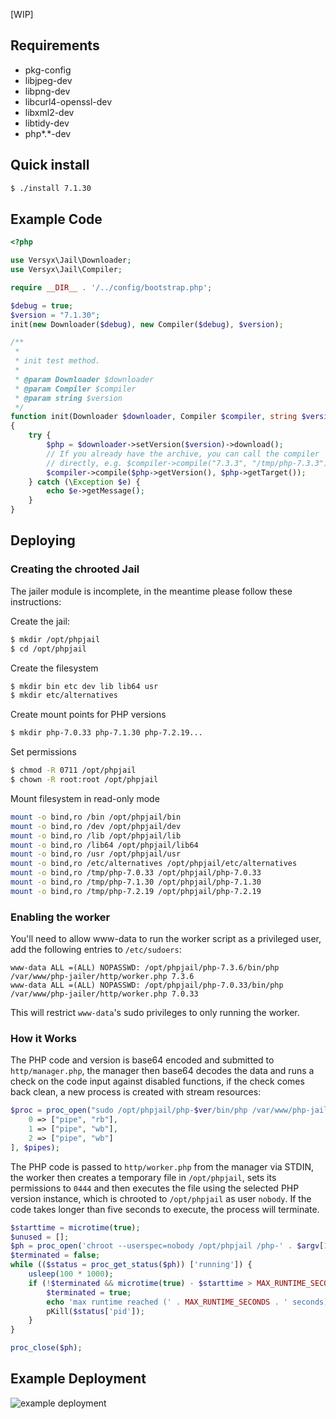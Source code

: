[WIP]

## Requirements
- pkg-config
- libjpeg-dev
- libpng-dev
- libcurl4-openssl-dev
- libxml2-dev
- libtidy-dev
- php*.*-dev

## Quick install

```bash
$ ./install 7.1.30
```

## Example Code

```php
<?php

use Versyx\Jail\Downloader;
use Versyx\Jail\Compiler;

require __DIR__ . '/../config/bootstrap.php';

$debug = true;
$version = "7.1.30";
init(new Downloader($debug), new Compiler($debug), $version);

/**
 *
 * init test method.
 *
 * @param Downloader $downloader
 * @param Compiler $compiler
 * @param string $version
 */
function init(Downloader $downloader, Compiler $compiler, string $version)
{
    try {
        $php = $downloader->setVersion($version)->download();
        // If you already have the archive, you can call the compiler
        // directly, e.g. $compiler->compile("7.3.3", "/tmp/php-7.3.3");
        $compiler->compile($php->getVersion(), $php->getTarget());
    } catch (\Exception $e) {
        echo $e->getMessage();
    }
}
```

## Deploying

### Creating the chrooted Jail

The jailer module is incomplete, in the meantime please follow these instructions:

Create the jail:
```bash
$ mkdir /opt/phpjail
$ cd /opt/phpjail
```

Create the filesystem
```bash
$ mkdir bin etc dev lib lib64 usr
$ mkdir etc/alternatives
```

Create mount points for PHP versions
```bash
$ mkdir php-7.0.33 php-7.1.30 php-7.2.19...
```

Set permissions
```bash
$ chmod -R 0711 /opt/phpjail
$ chown -R root:root /opt/phpjail
```

Mount filesystem in read-only mode
```bash
mount -o bind,ro /bin /opt/phpjail/bin
mount -o bind,ro /dev /opt/phpjail/dev
mount -o bind,ro /lib /opt/phpjail/lib
mount -o bind,ro /lib64 /opt/phpjail/lib64
mount -o bind,ro /usr /opt/phpjail/usr
mount -o bind,ro /etc/alternatives /opt/phpjail/etc/alternatives
mount -o bind,ro /tmp/php-7.0.33 /opt/phpjail/php-7.0.33
mount -o bind,ro /tmp/php-7.1.30 /opt/phpjail/php-7.1.30
mount -o bind,ro /tmp/php-7.2.19 /opt/phpjail/php-7.2.19
```

### Enabling the worker

You'll need to allow www-data to run the worker script as a privileged user, add the following entries to
 `/etc/sudoers`:

```
www-data ALL =(ALL) NOPASSWD: /opt/phpjail/php-7.3.6/bin/php /var/www/php-jailer/http/worker.php 7.3.6
www-data ALL =(ALL) NOPASSWD: /opt/phpjail/php-7.0.33/bin/php /var/www/php-jailer/http/worker.php 7.0.33
```

This will restrict `www-data`'s sudo privileges to only running the worker.

### How it Works

The PHP code and version is base64 encoded and submitted to `http/manager.php`, the manager then 
base64 decodes the data and runs a check on the code input against disabled functions, if the check
comes back clean, a new process is created with stream resources:

```php
$proc = proc_open("sudo /opt/phpjail/php-$ver/bin/php /var/www/php-jailer/http/worker.php $ver", [
    0 => ["pipe", "rb"],
    1 => ["pipe", "wb"],
    2 => ["pipe", "wb"]
], $pipes);
```

The PHP code is passed to `http/worker.php` from the manager via STDIN, the worker then creates a temporary file in
`/opt/phpjail`, sets its permissions to `0444` and then executes the file using the selected PHP version
instance, which is chrooted to `/opt/phpjail` as user `nobody`. If the code takes longer than five seconds to execute, 
the process will terminate.

```php
$starttime = microtime(true);
$unused = [];
$ph = proc_open('chroot --userspec=nobody /opt/phpjail /php-' . $argv[1] .'/bin/php ' . escapeshellarg(basename($file)), $unused, $unused);
$terminated = false;
while (($status = proc_get_status($ph)) ['running']) {
    usleep(100 * 1000);
    if (!$terminated && microtime(true) - $starttime > MAX_RUNTIME_SECONDS) {
        $terminated = true;
        echo 'max runtime reached (' . MAX_RUNTIME_SECONDS . ' seconds), terminating...';
        pKill($status['pid']);
    }
}

proc_close($ph);
```

## Example Deployment

![example deployment](https://rowles.ch/images/codepad.jpg)
